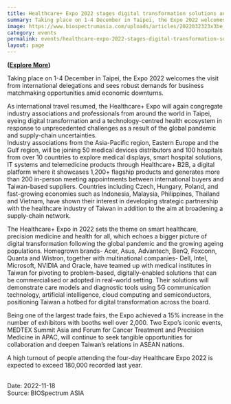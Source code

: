 ```yaml
---
title: Healthcare+ Expo 2022 stages digital transformation solutions and expands supply-demand footprint across markets
summary: Taking place on 1-4 December in Taipei, the Expo 2022 welcomes the visit from international delegations and sees robust demands for business matchmaking opportunities amid economic downturns.
image: https://www.biospectrumasia.com/uploads/articles/2022032323x3be_copy-21459.jpg
category: events
permalink: events/healthcare-expo-2022-stages-digital-transformation-solutions-and-expands-supply-demand-footprint-across-markets/
layout: page
---
```


**([Explore More](https://expo.taiwan-healthcare.org/en/visit/why.php?utm_source=BioSpectrum&utm_medium=article&utm_campaign=article_HealthcareExpo2022&utm_source=fb&utm_medium=expo&utm_campaign=registration_en))**

Taking place on 1-4 December in Taipei, the Expo 2022 welcomes the visit from international delegations and sees robust demands for business matchmaking opportunities amid economic downturns.

As international travel resumed, the Healthcare+ Expo will again congregate industry associations and professionals from around the world in Taipei, eyeing digital transformation and a technology-centred health ecosystem in response to unprecedented challenges as a result of the global pandemic and supply-chain uncertainties.      
Industry associations from the Asia-Pacific region, Eastern Europe and the Gulf region, will be joining 50 medical devices distributors and 100 hospitals from over 10 countries to explore medical displays, smart hospital solutions, IT systems and telemedicine products through Healthcare+ B2B, a digital platform where it showcases 1,200+ flagship products and generates more than 200 in-person meeting appointments between international buyers and Taiwan-based suppliers. Countries including Czech, Hungary, Poland, and fast-growing economies such as  Indonesia, Malaysia, Philippines, Thailand and Vietnam, have shown their interest in developing strategic partnership with the healthcare industry of Taiwan in addition to the aim at broadening a supply-chain network. 

The Healthcare+ Expo in 2022 sets the theme on smart healthcare, precision medicine and health for all, which echoes a bigger picture of digital transformation following the global pandemic and the growing ageing populations. Homegrown brands- Acer, Asus, Advantech, BenQ, Foxconn, Quanta and Wistron, together with multinational companies- Dell, Intel, Microsoft, NVIDIA and Oracle, have teamed up with medical institutes in Taiwan for pivoting to problem-based, digitally-enabled solutions that can be commercialised or adopted in real-world setting. Their solutions will demonstrate care models and diagnostic tools using 5G communication technology, artificial intelligence, cloud computing and semiconductors, positioning Taiwan  a hotbed for digital transformation across the board.

Being one of the largest trade fairs, the Expo achieved a 15% increase in the number of exhibitors with booths well over 2,000. Two Expo’s iconic events, MEDTEX Summit Asia and Forum for Cancer Treatment and Precision Medicine in APAC, will continue to seek tangible opportunities for collaboration and deepen Taiwan’s relations in ASEAN nations. 

A high turnout of people attending the four-day Healthcare Expo 2022 is expected to exceed 180,000 recorded last year.

<br/>
Date: 2022-11-18
<br/>
Source: BIOSpectrum ASIA
